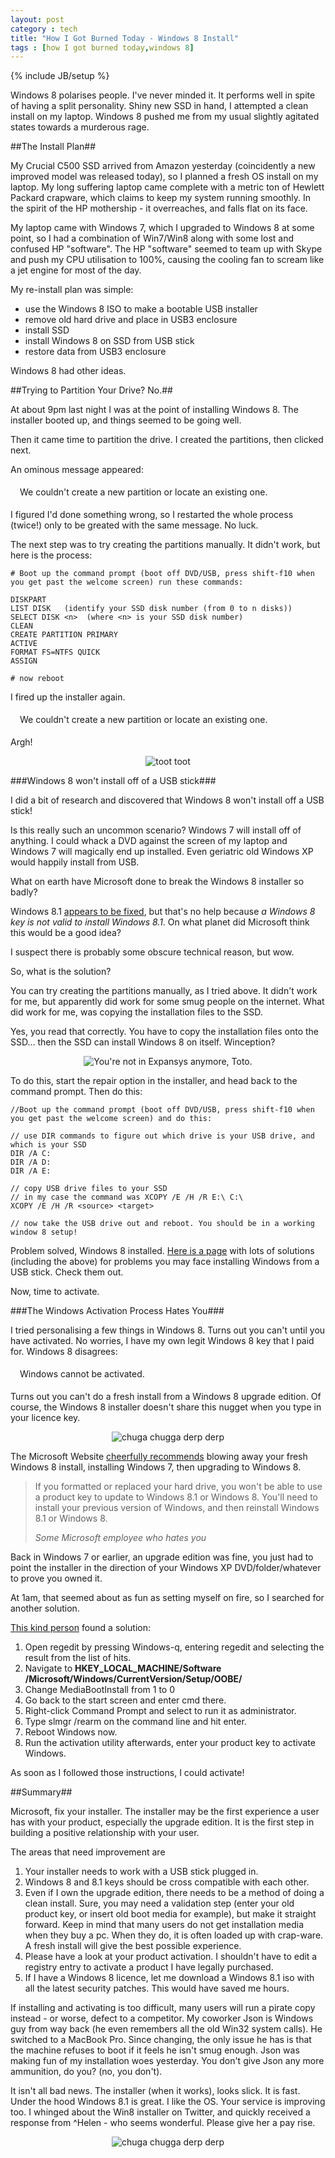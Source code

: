 ```yaml
---
layout: post
category : tech
title: "How I Got Burned Today - Windows 8 Install"
tags : [how I got burned today,windows 8]
---
```

{% include JB/setup %}

Windows 8 polarises people. I've never minded it. It performs well in spite of having a split personality. Shiny new SSD in hand, I attempted a clean install on my laptop. Windows 8 pushed me from my usual slightly agitated states towards a murderous rage.

<!--more-->

##The Install Plan##

My Crucial C500 SSD arrived from Amazon yesterday (coincidently a new improved model was released today), so I planned a fresh OS install on my laptop. My long suffering laptop came complete with a metric ton of Hewlett Packard crapware, which claims to keep my system running smoothly. In the spirit of the HP mothership - it overreaches, and falls flat on its face.

My laptop came with Windows 7, which I upgraded to Windows 8 at some point, so I had a combination of Win7/Win8 along with some lost and confused HP "software". The HP "software" seemed to team up with Skype and push my CPU utilisation to 100%, causing the cooling fan to scream like a jet engine for most of the day.

My re-install plan was simple:

- use the Windows 8 ISO to make a bootable USB installer
- remove old hard drive and place in USB3 enclosure
- install SSD 
- install Windows 8 on SSD from USB stick
- restore data from USB3 enclosure

Windows 8 had other ideas.

##Trying to Partition Your Drive? No.##

At about 9pm last night I was at the point of installing Windows 8. The installer booted up, and things seemed to be going well.

Then it came time to partition the drive. I created the partitions, then clicked next.

An ominous message appeared:

<div class="bg-danger has-error" style="padding:5px; margin-bottom:10px;"><span class="glyphicon glyphicon-remove form-control-feedback" style="margin-right:10px;"></span>We couldn't create a new partition or locate an existing one.</div>

I figured I'd done something wrong, so I restarted the whole process (twice!) only to be greated with the same message. No luck.

The next step was to try creating the partitions manually. It didn't work, but here is the process:

	# Boot up the command prompt (boot off DVD/USB, press shift-f10 when you get past the welcome screen) run these commands:

	DISKPART
	LIST DISK 	(identify your SSD disk number (from 0 to n disks))
	SELECT DISK <n>  (where <n> is your SSD disk number)
	CLEAN
	CREATE PARTITION PRIMARY 
	ACTIVE
	FORMAT FS=NTFS QUICK 
	ASSIGN

	# now reboot

I fired up the installer again.

<div class="bg-danger has-error" style="padding:5px; margin-bottom:10px;"><span class="glyphicon glyphicon-remove form-control-feedback" style="margin-right:10px;"></span>We couldn't create a new partition or locate an existing one.</div> 

Argh!

<div id="wrapper" style="width:100%; text-align:center"><img class="img-responsive img-thumbnail" src="{{ site.url }}/assets/images/failboat.jpg" alt="toot toot" /></div>

###Windows 8 won't install off of a USB stick###

I did a bit of research and discovered that Windows 8 won't install off a USB stick!

Is this really such an uncommon scenario? Windows 7 will install off of anything. I could whack a DVD against the screen of my laptop and Windows 7 will magically end up installed. Even geriatric old Windows XP would happily install from USB.

What on earth have Microsoft done to break the Windows 8 installer so badly? 

Windows 8.1 [appears to be fixed](http://windows.microsoft.com/en-AU/windows-8/create-reset-refresh-media), but that's no help because *a Windows 8 key is not valid to install Windows 8.1*. On what planet did Microsoft think this would be a good idea?

I suspect there is probably some obscure technical reason, but wow. 

So, what is the solution?

You can try creating the partitions manually, as I tried above. It didn't work for me, but apparently did work for some smug people on the internet. What did work for me, was copying the installation files to the SSD.

Yes, you read that correctly. You have to copy the installation files onto the SSD... then the SSD can install Windows 8 on itself. Winception?

<div id="wrapper" style="width:100%; text-align:center"><img class="img-responsive img-thumbnail" src="{{ site.url }}/assets/images/winception.jpg" alt="You're not in Expansys anymore, Toto." /></div>

To do this, start the repair option in the installer, and head back to the command prompt. Then do this:

	//Boot up the command prompt (boot off DVD/USB, press shift-f10 when you get past the welcome screen) and do this:

	// use DIR commands to figure out which drive is your USB drive, and which is your SSD
	DIR /A C:
	DIR /A D:
	DIR /A E:

	// copy USB drive files to your SSD
	// in my case the command was XCOPY /E /H /R E:\ C:\
	XCOPY /E /H /R <source> <target>

	// now take the USB drive out and reboot. You should be in a working window 8 setup!

Problem solved, Windows 8 installed. [Here is a page](http://forum.notebookreview.com/samsung/697841-guide-how-install-windows-7-8-via-usb-np700z.html) with lots of solutions (including the above) for problems you may face installing Windows from a USB stick. Check them out.

Now, time to activate.

###The Windows Activation Process Hates You###

I tried personalising a few things in Windows 8. Turns out you can't until you have activated. No worries, I have my own legit Windows 8 key that I paid for. Windows 8 disagrees:

<div class="bg-danger has-error" style="padding:5px; margin-bottom:10px;"><span class="glyphicon glyphicon-remove form-control-feedback" style="margin-right:10px;"></span>Windows cannot be activated.</div>

Turns out you can't do a fresh install from a Windows 8 upgrade edition. Of course, the Windows 8 installer doesn't share this nugget when you type in your licence key.

<div id="wrapper" style="width:100%; text-align:center"><img class="img-responsive img-thumbnail" src="{{ site.url }}/assets/images/failroad.jpg" alt="chuga chugga derp derp" /></div>

The Microsoft Website [cheerfully recommends](http://windows.microsoft.com/en-AU/windows-8/why-activate-windows) blowing away your fresh Windows 8 install, installing Windows 7, then upgrading to Windows 8.

<blockquote>
  <p>If you formatted or replaced your hard drive, you won't be able to use a product key to update to Windows 8.1 or Windows 8. You'll need to install your previous version of Windows, and then reinstall Windows 8.1 or Windows 8.</p>
  <footer><cite title="Source Title">Some Microsoft employee who hates you</cite></footer>
</blockquote>

Back in Windows 7 or earlier, an upgrade edition was fine, you just had to point the installer in the direction of your Windows XP DVD/folder/whatever to prove you owned it.

At 1am, that seemed about as fun as setting myself on fire, so I searched for another solution.

[This kind person](http://www.ghacks.net/2012/10/27/windows-8-upgrade-clean-install-possible/) found a solution:

1. Open regedit by pressing Windows-q, entering regedit and selecting the result from the list of hits.
2. Navigate to **HKEY_LOCAL_MACHINE/Software /Microsoft/Windows/CurrentVersion/Setup/OOBE/**
3. Change MediaBootInstall from 1 to 0
4. Go back to the start screen and enter cmd there.
5. Right-click Command Prompt and select to run it as administrator.
6. Type slmgr /rearm on the command line and hit enter.
7. Reboot Windows now.
8. Run the activation utility afterwards, enter your product key to activate Windows.

As soon as I followed those instructions, I could activate! 

##Summary##

Microsoft, fix your installer. The installer may be the first experience a user has with your product, especially the upgrade edition. It is the first step in building a positive relationship with your user.

The areas that need improvement are

1. Your installer needs to work with a USB stick plugged in.
2. Windows 8 and 8.1 keys should be cross compatible with each other.
3. Even if I own the upgrade edition, there needs to be a method of doing a clean install. Sure, you may need a validation step (enter your old product key, or insert old boot media for example), but make it straight forward. Keep in mind that many users do not get installation media when they buy a pc. When they do, it is often loaded up with crap-ware. A fresh install will give the best possible experience.
4. Please have a look at your product activation. I shouldn't have to edit a registry entry to activate a product I have legally purchased. 
5. If I have a Windows 8 licence, let me download a Windows 8.1 iso with all the latest security patches. This would have saved me hours.

If installing and activating is too difficult, many users will run a pirate copy instead - or worse, defect to a competitor. My coworker Json is Windows guy from way back (he even remembers all the old Win32 system calls). He switched to a MacBook Pro. Since changing, the only issue he has is that the machine refuses to boot if it feels he isn't smug enough. Json was making fun of my installation woes yesterday. You don't give Json any more ammunition, do you? (no, you don't).

It isn't all bad news. The installer (when it works), looks slick. It is fast. Under the hood Windows 8.1 is great. I like the OS. Your service is improving too. I whinged about the Win8 installer on Twitter, and quickly received a response from ^Helen - who seems wonderful. Please give her a pay rise.

<div id="wrapper" style="width:100%; text-align:center"><img class="img-responsive img-thumbnail" src="{{ site.url }}/assets/images/wintwitter.png" alt="chuga chugga derp derp" /></div>
